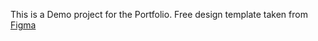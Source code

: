 This is a Demo project for the Portfolio. Free design template taken from [Figma](https://www.figma.com/file/bHqClCaIoPnLxYkrbzdwxK/Web-agency-%2F-Portfolio-(Community)?node-id=2%3A2) 
